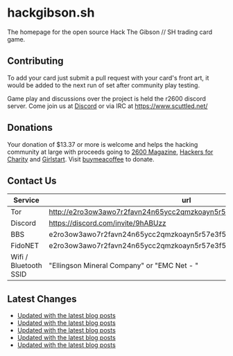 # hackgibson.sh
The homepage for the open source Hack The Gibson // SH trading card game.


## Contributing

To add your card just submit a pull request with your card's front art, it would be added to the next run of set after community play testing.

Game play and discussions over the project is held the r2600 discord server. Come join us at [Discord](https://discord.com/invite/9hABUzz) or via IRC at https://www.scuttled.net/


## Donations

Your donation of $13.37 or more is welcome and helps the hacking community at large with proceeds going to [2600 Magazine](https://2600.com/), [Hackers for Charity](https://hackersforcharity.org) and [Girlstart](https://girlstart.org).  Visit [buymeacoffee](https://www.buymeacoffee.com/hackgibson.sh) to donate.


## Contact Us

Service | url
-|-
Tor | http://e2ro3ow3awo7r2favn24n65ycc2qmzkoayn5r57e3f56nvjwdcgg32ad.onion
Discord | https://discord.com/invite/9hABUzz
BBS | e2ro3ow3awo7r2favn24n65ycc2qmzkoayn5r57e3f56nvjwdcgg32ad.onion:23
FidoNET | e2ro3ow3awo7r2favn24n65ycc2qmzkoayn5r57e3f56nvjwdcgg32ad.onion:24554
Wifi / Bluetooth SSID | "Ellingson Mineral Company" or "EMC Net - <fidonet address>"

## Latest Changes
<!-- BLOG-POST-LIST:START -->
- [Updated with the latest blog posts](https://github.com/DFW2600/hackgibson.sh/commit/698d1c3a56f4d9c3ac9d3335c63d2863f019a208)
- [Updated with the latest blog posts](https://github.com/DFW2600/hackgibson.sh/commit/7aebbaeca83e82f46efb63cdf4c4f8344fa74c30)
- [Updated with the latest blog posts](https://github.com/DFW2600/hackgibson.sh/commit/6f972c7bf06d6a0be8facdceba138d0b38ecf1c7)
- [Updated with the latest blog posts](https://github.com/DFW2600/hackgibson.sh/commit/e26a898f3cfd37fcc1bec64b65d843b9ceca4016)
- [Updated with the latest blog posts](https://github.com/DFW2600/hackgibson.sh/commit/5a85ebcd7f94884fe8a7248b78a168f1f31d537f)
<!-- BLOG-POST-LIST:END -->
